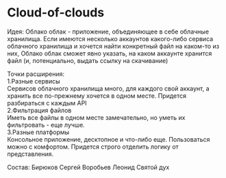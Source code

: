 # Cloud-of-clouds

Идея: Облако облак - приложение, объединяющее в себе облачные хранилища. 
Если имеются несколько аккаунтов какого-либо сервиса облачного хранилища и хочется найти конкретный файл на каком-то из них, Облако облак сможет явно указать, на каком аккаунте хранится файл (и, потенциально, выдать ссылку на скачивание)

Точки расширения:  
1.Разные сервисы  
Сервисов облачного хранилища много, для каждого свой аккаунт, а хранить все по-прежнему хочется в одном месте. Придется разбираться с каждым API  
2.Фильтрация файлов  
Иметь все файлы в одном месте замечательно, но уметь их фильтровать - еще лучше.   
3.Разные платформы  
Консольное приложение, десктопное и что-либо еще. Пользоваться можно с комфортом. Придется строго отделить логику от представления.  

Состав: 
Бирюков Сергей
Воробьев Леонид
Святой дух
